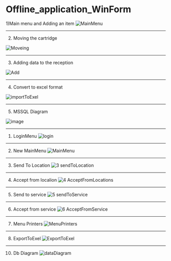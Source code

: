 # Offline_application_WinForm
1)Main menu and Adding an item
![MainMenu](https://user-images.githubusercontent.com/70452790/219870458-d6ee05ad-8ffc-48c7-b3fc-1122d5f6c6f8.png)
_________________________________________________________________________________________________________________________________________________________________________
2) Moving the cartridge

![Moveing](https://user-images.githubusercontent.com/70452790/219870508-e5985ac7-2592-4d5e-8bd7-12a978ad55f2.png)
_________________________________________________________________________________________________________________________________________________________________________

3) Adding data to the reception

![Add](https://user-images.githubusercontent.com/70452790/219870533-14ef9172-e144-4242-97a2-8a2b5ab58582.png)
_________________________________________________________________________________________________________________________________________________________________________

4) Convert to excel format

![importToExel](https://user-images.githubusercontent.com/70452790/219870566-2a38dbbd-3e82-4db1-b14e-5ef4b0464d4c.png)
_________________________________________________________________________________________________________________________________________________________________________
5) MSSQL Diagram

![image](https://user-images.githubusercontent.com/70452790/219870009-aec43a9e-fe94-44fe-acc6-33e1c4562b55.png)

_________________________________________________________________________________________________________________________________________________________________________

1) LoginMenu
![login](https://github.com/araka86/Offline_application_WinForm/assets/70452790/cd692b02-8927-4581-8e36-a941782761da)

_________________________________________________________________________________________________________________________________________________________________________

2) New MainMenu
![MainMenu](https://github.com/araka86/Offline_application_WinForm/assets/70452790/572e7caf-43b5-4580-b0b3-d6aefb685cce)

_________________________________________________________________________________________________________________________________________________________________________

3) Send To Location
![3 sendToLocation](https://github.com/araka86/Offline_application_WinForm/assets/70452790/187a6461-10c5-4c1f-9d79-7400f9c8aa2c)

_________________________________________________________________________________________________________________________________________________________________________

4) Accept from localion
![4 AcceptFromLocations](https://github.com/araka86/Offline_application_WinForm/assets/70452790/4ff2436c-2390-4e78-99b8-3d9ae41da24f)

_________________________________________________________________________________________________________________________________________________________________________

5) Send to service
![5 sendToService](https://github.com/araka86/Offline_application_WinForm/assets/70452790/6adc8088-518a-41f6-b637-e06722ca98d4)

_________________________________________________________________________________________________________________________________________________________________________

6) Accept from service
![6 AcceptFromService](https://github.com/araka86/Offline_application_WinForm/assets/70452790/77ceea0e-7c4e-4d20-894c-1b386653bfbb)

_________________________________________________________________________________________________________________________________________________________________________

7) Menu Printers
![MenuPrinters](https://github.com/araka86/Offline_application_WinForm/assets/70452790/5f635683-bf4c-414a-bf24-13aba2c78fbc)

_________________________________________________________________________________________________________________________________________________________________________

8) ExportToExel
![ExportToExel](https://github.com/araka86/Offline_application_WinForm/assets/70452790/f41897dd-59a2-496e-b580-f0298ba7e0bc)

_________________________________________________________________________________________________________________________________________________________________________
10) Db Diagram
![dataDiagram](https://github.com/araka86/Offline_application_WinForm/assets/70452790/06a07b3e-75c8-4367-b62d-324285b03614)




